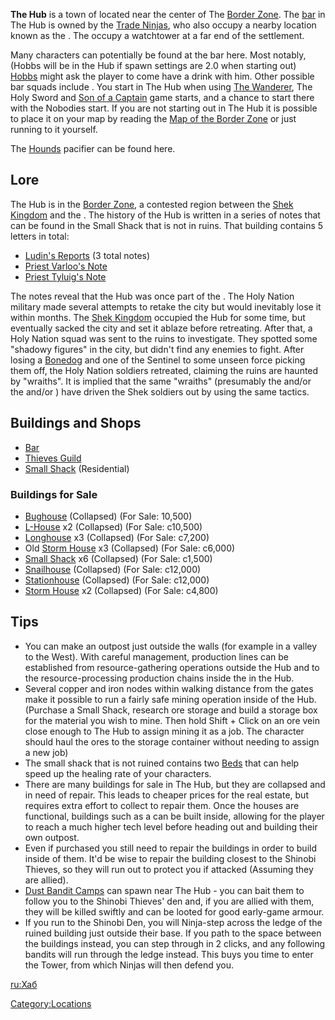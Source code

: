 **The Hub** is a town of [](03%20-%20Projects%20&%20Wikis/Kenshi/Kenshi%20Wiki/Kenshi%20Wiki%20Template/Holy_Nation_Outlaws.md) located near the center of The
[Border Zone](Border_Zone.md "wikilink"). The [bar](Barman.md "wikilink") in
The Hub is owned by the [Trade Ninjas](Trade_Ninjas.md "wikilink"), who
also occupy a nearby location known as the [](Rebel_Base.md). The [](Shinobi_Thieves.md) occupy a watchtower at a far end of
the settlement.

Many characters can potentially be found at the bar here. Most notably,
(Hobbs will be in the Hub if spawn settings are 2.0 when starting out)
[Hobbs](Hobbs.md "wikilink") might ask the player to come have a drink with
him. Other possible bar squads include [](Bar_Thug_Drunk.md). You start in The Hub when using [The
Wanderer](https://kenshi.fandom.com/wiki/Game_Starts#Wanderer), The Holy
Sword and [Son of a
Captain](https://kenshi.fandom.com/wiki/Game_Starts#Son_of_a_Captain)
game starts, and a chance to start there with the Nobodies start. If you
are not starting out in The Hub it is possible to place it on your map
by reading the [Map of the Border Zone](Maps.md "wikilink") or just running
to it yourself.

The [Hounds](Hounds.md "wikilink") pacifier can be found here.

## Lore

The Hub is in the [Border Zone](Border_Zone.md "wikilink"), a contested
region between the [Shek Kingdom](03%20-%20Projects%20&%20Wikis/Kenshi/Kenshi%20Wiki/Kenshi%20Wiki%20Template/Shek_Kingdom.md "wikilink") and the [](Holy_Nation.md). The history of the Hub is written in a
series of notes that can be found in the Small Shack that is not in
ruins. That building contains 5 letters in total:

- [Ludin's Reports](Ludin's_Reports.md "wikilink") (3 total notes)
- [Priest Varloo's Note](Priest_Varloo's_Note.md "wikilink")
- [Priest Tyluig's Note](Priest_Tyluig's_Note.md "wikilink")

The notes reveal that the Hub was once part of the [](Holy_Nation.md). The Holy Nation military made several
attempts to retake the city but would inevitably lose it within months.
The [Shek Kingdom](03%20-%20Projects%20&%20Wikis/Kenshi/Kenshi%20Wiki/Kenshi%20Wiki%20Template/Shek_Kingdom.md "wikilink") occupied the Hub for some
time, but eventually sacked the city and set it ablaze before
retreating. After that, a Holy Nation squad was sent to the ruins to
investigate. They spotted some "shadowy figures" in the city, but didn't
find any enemies to fight. After losing a [Bonedog](Bonedog.md "wikilink")
and one of the Sentinel to some unseen force picking them off, the Holy
Nation soldiers retreated, claiming the ruins are haunted by "wraiths".
It is implied that the same "wraiths" (presumably the [](Trade_Ninjas.md) and/or the [](Shinobi_Thieves.md) and/or [](03%20-%20Projects%20&%20Wikis/Kenshi/Kenshi%20Wiki/Kenshi%20Wiki%20Template/Holy_Nation_Outlaws.md)) have driven the Shek soldiers
out by using the same tactics.

## Buildings and Shops

- [Bar](Black_Market_Bar.md "wikilink")
- [Thieves Guild](Thieves_Guild.md "wikilink")
- [Small Shack](Small_Shack.md "wikilink") (Residential)

### Buildings for Sale

- [Bughouse](Bughouse.md "wikilink") (Collapsed) (For Sale: 10,500)
- [L-House](L-House.md "wikilink") x2 (Collapsed) (For Sale: c10,500)
- [Longhouse](Longhouse.md "wikilink") x3 (Collapsed) (For Sale: c7,200)
- Old [Storm House](Storm_House.md "wikilink") x3 (Collapsed) (For Sale:
  c6,000)
- [Small Shack](Small_Shack.md "wikilink") x6 (Collapsed) (For Sale:
  c1,500)
- [Snailhouse](Snailhouse.md "wikilink") (Collapsed) (For Sale: c12,000)
- [Stationhouse](Stationhouse.md "wikilink") (Collapsed) (For Sale:
  c12,000)
- [Storm House](Storm_House.md "wikilink") x2 (Collapsed) (For Sale:
  c4,800)

## Tips

- You can make an outpost just outside the walls (for example in a
  valley to the West). With careful management, production lines can be
  established from resource-gathering operations outside the Hub and to
  the resource-processing production chains inside the [](Player-Owned_Buildings_in_Town.md) in the Hub.
- Several copper and iron nodes within walking distance from the gates
  make it possible to run a fairly safe mining operation inside of the
  Hub. (Purchase a Small Shack, research ore storage and build a storage
  box for the material you wish to mine. Then hold Shift + Click on an
  ore vein close enough to The Hub to assign mining it as a job. The
  character should haul the ores to the storage container without
  needing to assign a new job)
- The small shack that is not ruined contains two
  [Bed](Bed.md "wikilink")[s](Bed.md "wikilink") that can help speed up the
  healing rate of your characters.
- There are many buildings for sale in The Hub, but they are collapsed
  and in need of repair. This leads to cheaper prices for the real
  estate, but requires extra effort to collect [](Building_Materials.md) to repair them. Once the
  houses are functional, buildings such as a [](Research_Bench.md) can be built inside, allowing for
  the player to reach a much higher tech level before heading out and
  building their own outpost.
- Even if purchased you still need to repair the buildings in order to
  build inside of them. It'd be wise to repair the building closest to
  the Shinobi Thieves, so they will run out to protect you if attacked
  (Assuming they are allied).
- [Dust Bandit Camps](Dust_Bandit_Camp.md "wikilink") can spawn near The
  Hub - you can bait them to follow you to the Shinobi Thieves' den and,
  if you are allied with them, they will be killed swiftly and can be
  looted for good early-game armour.
- If you run to the Shinobi Den, you will Ninja-step across the ledge of
  the ruined building just outside their base. If you path to the space
  between the buildings instead, you can step through in 2 clicks, and
  any following bandits will run through the ledge instead. This buys
  you time to enter the Tower, from which Ninjas will then defend you.

[ru:Хаб](ru:Хаб "wikilink")

[Category:Locations](Category:Locations "wikilink")